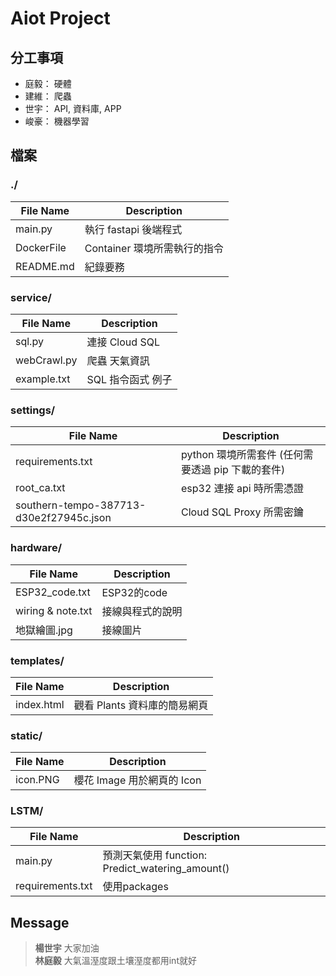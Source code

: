 # Aiot Project


## 分工事項

* 庭毅： 硬體
* 建維： 爬蟲
* 世宇： API, 資料庫, APP
* 峻豪： 機器學習


## 檔案

### ./

| File Name                                  | Description                                                   |
| ------------------------------------------ | --------------------------------------------------------------|
| main.py                                    | 執行 fastapi 後端程式                                         |
| DockerFile                                 | Container 環境所需執行的指令                                   |
| README.md                                  | 紀錄要務                                                       |


### service/

| File Name                                  | Description                                                   |
| ------------------------------------------ | --------------------------------------------------------------|
| sql.py                                     | 連接 Cloud SQL                                                |
| webCrawl.py                                | 爬蟲 天氣資訊                                                  |
| example.txt                                | SQL 指令函式 例子                                              |


### settings/

| File Name                                  | Description                                                   |
| ------------------------------------------ | --------------------------------------------------------------|
| requirements.txt                           | python 環境所需套件 (任何需要透過 pip 下載的套件)               |
| root_ca.txt                                | esp32 連接 api 時所需憑證                                      |
| southern-tempo-387713-d30e2f27945c.json    | Cloud SQL Proxy 所需密鑰                                       |

### hardware/

| File Name                                  | Description                                                   |
| ------------------------------------------ | --------------------------------------------------------------|
| ESP32_code.txt                             | ESP32的code                                                   |
| wiring & note.txt                          | 接線與程式的說明                                               |
| 地獄繪圖.jpg                               | 接線圖片                                               |

### templates/

| File Name                                  | Description                                                   |
| ------------------------------------------ | --------------------------------------------------------------|
| index.html                                 | 觀看 Plants 資料庫的簡易網頁                                   |

### static/

| File Name                                  | Description                                                   |
| ------------------------------------------ | --------------------------------------------------------------|
| icon.PNG                                   | 櫻花 Image 用於網頁的 Icon                                     |

### LSTM/
| File Name                                  | Description                                                   |
| ------------------------------------------ | --------------------------------------------------------------|
| main.py                                    | 預測天氣使用 function: Predict_watering_amount()               |
| requirements.txt                           | 使用packages                                                  |

## Message

> **楊世宇** 大家加油\
> **林庭毅** 大氣溫溼度跟土壤溼度都用int就好

